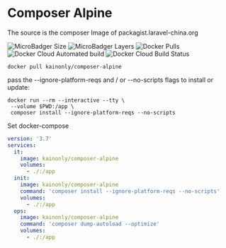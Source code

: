 # Composer Alpine

The source is the composer Image of packagist.laravel-china.org

![MicroBadger Size](https://img.shields.io/microbadger/image-size/kainonly/composer-alpine.svg?style=flat-square)
![MicroBadger Layers](https://img.shields.io/microbadger/layers/kainonly/composer-alpine.svg?style=flat-square)
![Docker Pulls](https://img.shields.io/docker/pulls/kainonly/composer-alpine.svg?style=flat-square)
![Docker Cloud Automated build](https://img.shields.io/docker/cloud/automated/kainonly/composer-alpine.svg?style=flat-square)
![Docker Cloud Build Status](https://img.shields.io/docker/cloud/build/kainonly/composer-alpine.svg?style=flat-square)

```shell
docker pull kainonly/composer-alpine
```

pass the --ignore-platform-reqs and / or --no-scripts flags to install or update:

```shell
docker run --rm --interactive --tty \
 --volume $PWD:/app \
 composer install --ignore-platform-reqs --no-scripts
```

Set docker-compose

```yaml
version: '3.7'
services:
  it:
    image: kainonly/composer-alpine
    volumes:
      - ./:/app
  init:
    image: kainonly/composer-alpine
    command: 'composer install --ignore-platform-reqs --no-scripts'
    volumes:
      - ./:/app
  ops:
    image: kainonly/composer-alpine
    command: 'composer dump-autoload --optimize'
    volumes:
      - ./:/app
```

